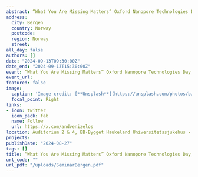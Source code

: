 ```yaml
---
abstract: “What You Are Missing Matters” Oxford Nanopore Technologies Day, Haukeland University Hospital
address:
  city: Bergen
  country: Norway
  postcode: 
  region: Norway
  street: 
all_day: false
authors: []
date: "2024-09-13T09:30:00Z"
date_end: "2024-09-13T15:30:00Z"
event: “What You Are Missing Matters” Oxford Nanopore Technologies Day, Haukeland University Hospital
event_url:
featured: false
image:
  caption: 'Image credit: [**Unsplash**](https://unsplash.com/photos/bzdhc5b3Bxs)'
  focal_point: Right
links:
- icon: twitter
  icon_pack: fab
  name: Follow
  url: https://x.com/andvenizelos
location: Auditorium 2 & 4, BB-Bygget Haukeland Universitetssjukehus - Jonas Lies vei 91. 5009 Bergen
projects:
publishDate: "2024-08-27"
tags: []
title: “What You Are Missing Matters” Oxford Nanopore Technologies Day, Haukeland University Hospital
url_code: ""
url_pdf: "/uploads/SeminarBergen.pdf"
---
```


